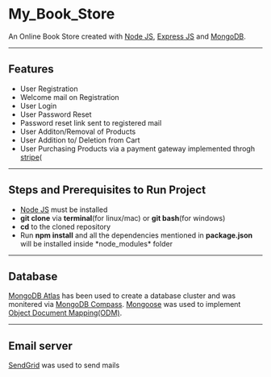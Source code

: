# My_Book_Store

An Online Book Store created with [Node JS](https://nodejs.org/en/docs), [Express JS](https://expressjs.com/) and [MongoDB](https://docs.mongodb.com/).

<hr>

## Features

<ul>
	<li>User Registration</li>
	<li>Welcome mail on Registration</li>
	<li>User Login</li>
	<li>User Password Reset</li>
	<li>Password reset link sent to registered mail</li>
	<li>User Additon/Removal of Products</li>
	<li>User Addition to/ Deletion from Cart</li>
	<li>User Purchasing Products via a payment gateway implemented throgh <a href="https://stripe.com/)">stripe</a>(</li>
</ul>

<hr>

## Steps and Prerequisites to Run Project

<ul>
	<li><a href="https://nodejs.org/en/docs/">Node JS</a> must be installed</li>
	<li><b>git clone</b> via <b>terminal</b>(for linux/mac) or <b>git bash</b>(for windows)</li>
	<li><b>cd</b> to the cloned repository</li>
	<li>Run <b>npm install</b> and all the dependencies mentioned in <b>package.json</b> will be installed inside *node_modules* folder</li>
</ul>

<hr>

## Database

[MongoDB Atlas](https://www.mongodb.com/cloud/atlas/lp/general/try?jmp=search&utm_source=google&utm_campaign=gs_apac_india_search_brand_atlas_desktop&utm_term=mongodb%20atlas&utm_device=c&utm_network=g&utm_medium=cpc_paid_search&utm_matchtype=e&utm_cid=6501677905&utm_asagid=80628974280&utm_adid=382247561728&gclid=EAIaIQobChMIp6n7g7GR5QIVSyUrCh30lws3EAAYASAAEgLRe_D_BwE) has been used to create a database cluster and was monitered via [MongoDB Compass](https://www.mongodb.com/products/compass). [Mongoose](https://mongoosejs.com/) was used to implement [Object Document Mapping(ODM)](https://www.quora.com/What-is-Object-Document-Mapping).

<hr>

## Email server

[SendGrid](https://sendgrid.com/) was used to send mails